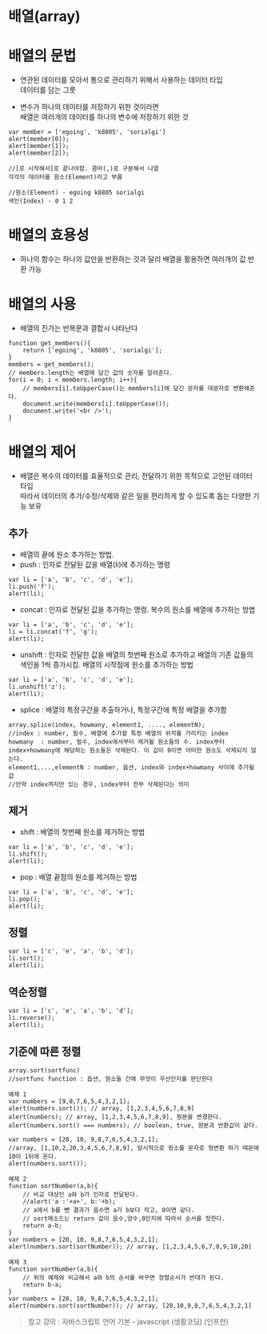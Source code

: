 배열(array)
===========
# 배열의 문법
* 연관된 데이터를 모아서 통으로 관리하기 위해서 사용하는 데이터 타입   
데이터를 담는 그릇

* 변수가 하나의 데이터를 저장하기 위한 것이라면   
배열은 여러개의 데이터를 하나의 변수에 저장하기 위한 것
```
var member = ['egoing', 'k8805', 'sorialgi']
alert(member[0]);
alert(member[1]);
alert(member[2]);

//[로 시작해서]로 끝나야함. 콤마(,)로 구분해서 나열
각각의 데이터를 원소(Element)라고 부름

//원소(Element) - egoing k8805 sorialgi
색인(Index) - 0 1 2
```

# 배열의 효용성
* 하나의 함수는 하나의 값만을 반환하는 것과 달리 배열을 활용하면 여러개의 값 반환 가능

# 배열의 사용
* 배열의 진가는 반복문과 결합시 나타난다
```
function get_members(){
    return ['egoing', 'k8805', 'sorialgi'];
}
members = get_members();
// members.length는 배열에 담긴 값의 숫자를 알려준다. 
for(i = 0; i < members.length; i++){
    // members[i].toUpperCase()는 members[i]에 담긴 문자를 대문자로 변환해준다.
    document.write(members[i].toUpperCase());   
    document.write('<br />');
}
```

# 배열의 제어
* 배열은 복수의 데이터를 효율적으로 관리, 전달하기 위한 목적으로 고안된 데이터 타입   
따라서 데이터의 추가/수정/삭제와 같은 일을 편리하게 할 수 있도록 돕는 다양한 기능 보유

## 추가
* 배열의 끝에 원소 추가하는 방법.   
* push : 인자로 전달된 값을 배열(li)에 추가하는 명령
```
var li = ['a', 'b', 'c', 'd', 'e'];
li.push('f');
alert(li);
```
* concat : 인자로 전달된 값을 추가하는 명령. 복수의 원소를 배열에 추가하는 방법
```
var li = ['a', 'b', 'c', 'd', 'e'];
li = li.concat('f', 'g');
alert(li);
```
* unshift : 인자로 전달한 값을 배열의 첫번째 원소로 추가하고 배열의 기존 값들의 색인을 1씩 증가시킴. 배열의 시작점에 원소를 추가하는 방법
```
var li = ['a', 'b', 'c', 'd', 'e'];
li.unshift('z');
alert(li);
```
* splice :  배열의 특정구간을 추출하거나, 특정구간에 특정 배열을 추가함
```
array.splice(index, howmany, element1, ...., elementN);
//index : number, 필수, 배열에 추가할 특정 배열의 위치를 가리키는 index
howmany	 : number, 필수, index에서부터 제거될 원소들의 수. index부터 index+howmany에 해당하는 원소들은 삭제된다. 이 값이 0이면 어떠한 원소도 삭제되지 않는다.
element1,...,elementN : number, 옵션, index와 index+howmany 사이에 추가될 값
//만약 index까지만 있는 경우, index부터 전부 삭제된다는 의미
```
## 제거
* shift : 배열의 첫번째 원소를 제거하는 방법
```
var li = ['a', 'b', 'c', 'd', 'e'];
li.shift();
alert(li);
```
* pop : 배열 끝점의 원소를 제거하는 방법
```
var li = ['a', 'b', 'c', 'd', 'e'];
li.pop();
alert(li);
```
## 정렬
```
var li = ['c', 'e', 'a', 'b', 'd'];
li.sort();
alert(li);
```
## 역순정렬
```
var li = ['c', 'e', 'a', 'b', 'd'];
li.reverse();
alert(li);
```
## 기준에 따른 정렬
```
array.sort(sortfunc)
//sortfunc function	: 옵션, 원소들 간에 무엇이 우선인지를 판단한다
```
```
예제 1
var numbers = [9,8,7,6,5,4,3,2,1];
alert(numbers.sort()); // array, [1,2,3,4,5,6,7,8,9]
alert(numbers); // array, [1,2,3,4,5,6,7,8,9], 원본을 변경한다. 
alert(numbers.sort() === numbers); // boolean, true, 원본과 반환값이 같다.

var numbers = [20, 10, 9,8,7,6,5,4,3,2,1];
//array, [1,10,2,20,3,4,5,6,7,8,9], 암시적으로 원소를 문자로 형변환 하기 때문에 10이 1뒤에 온다.
alert(numbers.sort()); 
```

```
예제 2
function sortNumber(a,b){
    // 비교 대상인 a와 b가 인자로 전달된다.
    //alert('a :'+a+', b:'+b);
    // a에서 b를 뺀 결과가 음수면 a가 b보다 작고, 0이면 같다.
    // sort메소드는 return 값이 음수,양수,0인지에 따라서 순서를 정한다.
    return a-b;
}
var numbers = [20, 10, 9,8,7,6,5,4,3,2,1];
alert(numbers.sort(sortNumber)); // array, [1,2,3,4,5,6,7,8,9,10,20]
```

```
예제 3
function sortNumber(a,b){
    // 위의 예제와 비교해서 a와 b의 순서를 바꾸면 정렬순서가 반대가 된다.
    return b-a;
}
var numbers = [20, 10, 9,8,7,6,5,4,3,2,1];
alert(numbers.sort(sortNumber)); // array, [20,10,9,8,7,6,5,4,3,2,1]
```

> 참고 강의 : 자바스크립트 언어 기본 - javascript (생활코딩) (인프런)

